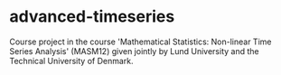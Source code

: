 # advanced-timeseries
Course project in the course 'Mathematical Statistics: Non-linear Time Series Analysis' (MASM12) given jointly by Lund University and the Technical University of Denmark.
